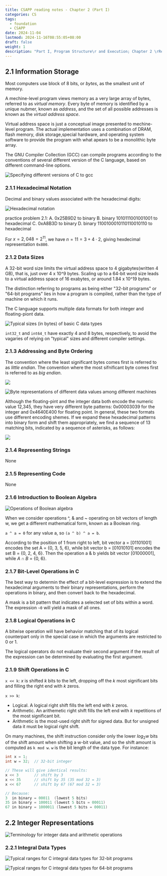 ```yaml
---
title: CSAPP reading notes - Chapter 2 (Part I)
categories: CS
tags:
  - foundation
  - CSAPP
date: 2024-11-04
lastmod: 2024-11-16T08:55:05+08:00
draft: false
weight: 1
description: "Part I, Program Structure\r and Execution; Chapter 2 \rRepresenting and Manipulating \rInformation"
---
```

## 2.1 Information Storage

Most computers use block of 8 bits, or *bytes*, as the smallest unit of memory.

A mechine-level program views memory as a very large array of bytes, referred to as *virtual memory*. Every byte of memory is identified by a unique nubmer, known as *address*, and the set of all possible addresses is known as the *virtual address space*.

Virtual address space is just a conceptual image presented to mechine-level program. The actual implementation uses a combination of DRAM, flash memory, disk storage,special hardware, and operating system software to provide the program with what apears to be a monolithic byte array.

The GNU Compiler Collection (GCC) can compile programs according to the conventions of several different version of the C language, based on different command-line options.

![Specifying different versions of C to gcc](CSAPP/2.1.png)

### 2.1.1 Hexadecimal Notation

Decimal and binary values associated with the hexadecimal digits:

![Hexadecimal notation](CSAPP/2.2.png)

practice problem 2.1:
A. 0x25B9D2 to binary
B. binary 1010111001001001 to hexadecimal
C. 0xA8B3D to binary
D. binary 1100100010110110010110 to hexadecimal

For $x = 2,048 = 2^{11}$, we have $n = 11 = 3 + 4 \cdot 2$, giving hexdecimal representation `0x800`.

### 2.1.2 Data Sizes

A 32-bit word size limits the virtual address space to 4 gigabytes(written 4 GB), that is, just over 4 x 10^9 bytes. Scaling up to a 64-bit word size leads to a virtual address space of 16 exabytes, or around 1.84 x 10^19 bytes.

The distinction referring to programs as being either "32-bit programs" or "64-bit programs" lies in how a program is compiled, rather than the type of machine on which it runs.

The C language supports multiple data formats for both integer and floating-piont data.


![Typical sizes (in bytes) of basic C data types](CSAPP/2.3.png)

`int32_t` and `int64_t` have exactly 4 and 8 bytes, respectively, to avoid the vagaries of relying on "typical" sizes and different compiler settings.

### 2.1.3 Addressing and Byte Ordering

The convention where the least significant bytes comes first is referred to as *little endian*. The convention where the most sifnificant byte comes first is referred to as *big endian*.

![](CSAPP/big-little-endian.png)

![Byte representations of different data values among different machines](CSAPP/2.5-2.6.png)

Although the floating-pint and the integer data both encode the numeric value 12,345, they have very different byte patterns: 0x00003039 for the integer and 0x4640E400 for floating point. In general, these two formats use different encoding shemes. If we expand these hexadecimal patterns into binary form and shift them appropriately, we find a sequence of 13 matching bits, indicated by a sequence of asterisks, as follows:

![](CSAPP/mathcing-bits-of-floating-point-and-integer.png)

### 2.1.4 Representing Strings

None
### 2.1.5 Representing Code

None
### 2.1.6 Introduction to Boolean Algebra

![Operations of Boolean algebra](CSAPP/2.7.png)

When we consider operations ^, & and ~ operating on bit vectors of length w, we get a different mathematical form, known as a Boolean ring.

`a ^ a = 0` for any value a, so `(a ^ b) ^ a = b`.

According to the position of 1 from right to left, bit vector a = [01101001] encodes the set A = {0, 3, 5, 6}, while bit vector b = [01010101] encodes the set B = {0, 2, 4, 6}. Then the operation a & b yields bit vector [01000001], while $A \cap B$ = {0, 6}.

### 2.1.7 Bit-Level Operations in C

The best way to determin the effect of a bit-level expression is to extend the hexadecimal arguments to their binary representations, perform the operations in binary, and then convert back to the hexadecimal.

A mask is a bit pattern that indicates a selected set of bits within a word. The expression `~0` will yield a mask of all ones.

### 2.1.8 Logical Operations in C

A bitwise operation will have behavior matching that of its logical counterpart only in the special case in which the arguments are restricted to 0 or 1.

The logical operators do not evaluate their second argument if the result of the expression can be determined by evaluating the first argument.

### 2.1.9 Shift Operations in C

`x << k`: $x$ is shifted $k$ bits to the left, dropping off the $k$ most significant bits and filling the right end with $k$ zeros.

`x >> k`:
- Logical. A logical right shift fills the left end with $k$ zeros.
- Arithmetic. An arithemetic right shift fills the left end with $k$ repetitions of the most significant bit. 
- Arithmetic is the most-used right shift for signed data. But for unsigned data it must be logical right shift.

On many machines, the shift instruction consider only the lower $log_2 w$ bits of the shift amount when shifting a w-bit value, and so the shift amount is computed as `k mod w`. `w` is the bit length of the data type. For instance:

```c
int x = 1;
int w = 32;  // 32-bit integer

// These will give identical results:
x << 3       // shift by 3
x << 35      // shift by 35 (35 mod 32 = 3)
x << 67      // shift by 67 (67 mod 32 = 3)

// Because:
3  in binary = 00011  (lowest 5 bits)
35 in binary = 100011 (lowest 5 bits = 00011)
67 in binary = 1000011 (lowest 5 bits = 00011)
```

## 2.2 Integer Representations

![Terminology for integer data and arithmetic operations](CSAPP/2.8.png)

### 2.2.1 Integral Data Types

![Typical ranges for C integral data types for 32-bit programs](CSAPP/2.9.png)

![Typical ranges for C integral data types for 64-bit programs](CSAPP/2.10.png)

